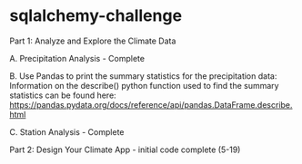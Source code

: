 # sqlalchemy-challenge

Part 1: Analyze and Explore the Climate Data

  A.  Precipitation Analysis - Complete

  B.  Use Pandas to print the summary statistics for the precipitation data: Information on the describe() python function used to find the summary statistics can be found here:       https://pandas.pydata.org/docs/reference/api/pandas.DataFrame.describe.html

  C.  Station Analysis - Complete

Part 2: Design Your Climate App - initial code complete (5-19)
